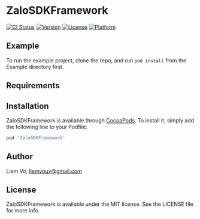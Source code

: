 # ZaloSDKFramework

[![CI Status](http://img.shields.io/travis/acct<blob>=<NULL>/ZaloSDKFramework.svg?style=flat)](https://travis-ci.org/acct<blob>=<NULL>/ZaloSDKFramework)
[![Version](https://img.shields.io/cocoapods/v/ZaloSDKFramework.svg?style=flat)](http://cocoapods.org/pods/ZaloSDKFramework)
[![License](https://img.shields.io/cocoapods/l/ZaloSDKFramework.svg?style=flat)](http://cocoapods.org/pods/ZaloSDKFramework)
[![Platform](https://img.shields.io/cocoapods/p/ZaloSDKFramework.svg?style=flat)](http://cocoapods.org/pods/ZaloSDKFramework)

## Example

To run the example project, clone the repo, and run `pod install` from the Example directory first.

## Requirements

## Installation

ZaloSDKFramework is available through [CocoaPods](http://cocoapods.org). To install
it, simply add the following line to your Podfile:

```ruby
pod 'ZaloSDKFramework'
```

## Author

Liem Vo, liemvouy@gmail.com

## License

ZaloSDKFramework is available under the MIT license. See the LICENSE file for more info.
